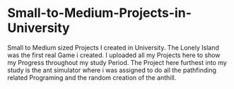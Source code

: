 # Small-to-Medium-Projects-in-University
Small to Medium sized Projects I created in University.
The Lonely Island was the first real Game i created.
I uploaded all my Projects here to show my Progress throughout my study Period.
The Project here furthest into my study is the ant simulator where i was assigned to do all the pathfinding related Programing and the random creation of the anthill.
